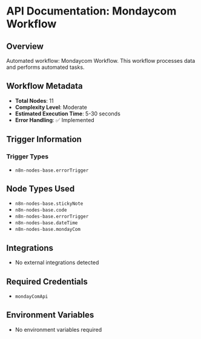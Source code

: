 # API Documentation: Mondaycom Workflow

## Overview
Automated workflow: Mondaycom Workflow. This workflow processes data and performs automated tasks.

## Workflow Metadata
- **Total Nodes**: 11
- **Complexity Level**: Moderate
- **Estimated Execution Time**: 5-30 seconds
- **Error Handling**: ✅ Implemented

## Trigger Information
### Trigger Types
- `n8n-nodes-base.errorTrigger`

## Node Types Used
- `n8n-nodes-base.stickyNote`
- `n8n-nodes-base.code`
- `n8n-nodes-base.errorTrigger`
- `n8n-nodes-base.dateTime`
- `n8n-nodes-base.mondayCom`

## Integrations
- No external integrations detected

## Required Credentials
- `mondayComApi`

## Environment Variables
- No environment variables required
